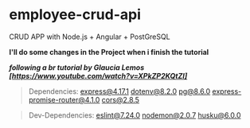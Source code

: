# employee-crud-api
CRUD APP with Node.js + Angular + PostGreSQL

**I'll do some changes in the Project when i finish the tutorial**

***following a br tutorial by Glaucia Lemos [https://www.youtube.com/watch?v=XPkZP2KQtZI]***

>Dependencies:
express@4.17.1
dotenv@8.2.0
pg@8.6.0
express-promise-router@4.1.0
cors@2.8.5

>Dev-Dependencies:
eslint@7.24.0
nodemon@2.0.7
husku@6.0.0